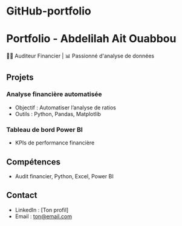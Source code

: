 # GitHub-portfolio
# Portfolio - Abdelilah Ait Ouabbou

👨‍💼 Auditeur Financier | 📊 Passionné d'analyse de données

## Projets

### Analyse financière automatisée
- Objectif : Automatiser l’analyse de ratios
- Outils : Python, Pandas, Matplotlib

### Tableau de bord Power BI
- KPIs de performance financière

## Compétences
- Audit financier, Python, Excel, Power BI

## Contact
- LinkedIn : [Ton profil]
- Email : ton@email.com

